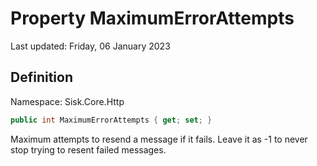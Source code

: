 # Property MaximumErrorAttempts
Last updated: Friday, 06 January 2023

## Definition
Namespace: Sisk.Core.Http

```csharp
public int MaximumErrorAttempts { get; set; }
```

Maximum attempts to resend a message if it fails. Leave it as -1 to never stop trying to resent failed messages.


